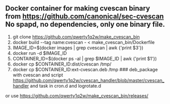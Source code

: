 Docker container for making cvescan binary from https://github.com/canonical/sec-cvescan No spapd, no dependencies, only one binary file.
---
1) git clone https://github.com/qwerty1q2w/make_cvescan_bin
2) docker build --tag name:cvescan - < make_cvescan_bin/Dockerfile
4) IMAGE_ID=$(docker images | grep cvescan | awk {'print $3'})
5) docker run -d $IMAGE_ID
6) CONTAINER_ID=$(docker ps -al | grep $IMAGE_ID | awk {'print $1'})
7) docker cp $CONTAINER_ID:dist/cvescan /tmp/
8) docker cp $CONTAINER_ID:ext-cvescan.deb /tmp    ### deb_package with cvescan and script https://github.com/qwerty1q2w/cvescan_handler/blob/master/cvescan_handler and task in cron.d and logrotate.d

or use https://github.com/qwerty1q2w/make_cvescan_bin/releases/
